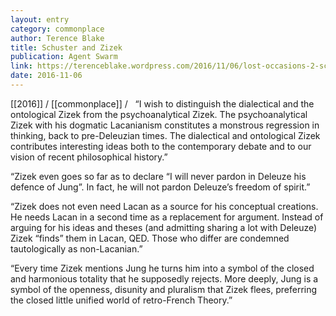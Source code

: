 ```yaml
---
layout: entry
category: commonplace
author: Terence Blake
title: Schuster and Zizek
publication: Agent Swarm
link: https://terenceblake.wordpress.com/2016/11/06/lost-occasions-2-schuster-and-zizek/
date: 2016-11-06
---
```


[[2016]] / [[commonplace]] / 
 
“I wish to distinguish the dialectical and the ontological Zizek from the psychoanalytical Zizek. The psychoanalytical Zizek with his dogmatic Lacanianism constitutes a monstrous regression in thinking, back to pre-Deleuzian times. The dialectical and ontological Zizek contributes interesting ideas both to the contemporary debate and to our vision of recent philosophical history.”

“Zizek even goes so far as to declare “I will never pardon in Deleuze his defence of Jung”. In fact, he will not pardon Deleuze’s freedom of spirit.”

“Zizek does not even need Lacan as a source for his conceptual creations. He needs Lacan in a second time as a replacement for argument. Instead of arguing for his ideas and theses (and admitting sharing a lot with Deleuze) Zizek “finds” them in Lacan, QED. Those who differ are condemned tautologically as non-Lacanian.”

“Every time Zizek mentions Jung he turns him into a symbol of the closed and harmonious totality that he supposedly rejects. More deeply, Jung is a symbol of the openness, disunity and pluralism that Zizek flees, preferring the closed little unified world of retro-French Theory.”
